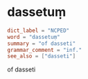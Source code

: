 # dassetuṃ

``` toml
dict_label = "NCPED"
word = "dassetuṃ"
summary = "of dasseti"
grammar_comment = "inf."
see_also = ["dasseti"]
```

of dasseti

